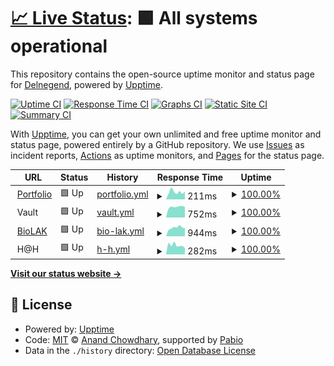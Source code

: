 # [📈 Live Status](https://status.delnegend.com): <!--live status--> **🟩 All systems operational**

This repository contains the open-source uptime monitor and status page for [Delnegend](https://delnegend.com/), powered by [Upptime](https://github.com/upptime/upptime).

[![Uptime CI](https://github.com/Delnegend/status/workflows/Uptime%20CI/badge.svg)](https://github.com/Delnegend/status/actions?query=workflow%3A%22Uptime+CI%22)
[![Response Time CI](https://github.com/Delnegend/status/workflows/Response%20Time%20CI/badge.svg)](https://github.com/Delnegend/status/actions?query=workflow%3A%22Response+Time+CI%22)
[![Graphs CI](https://github.com/Delnegend/status/workflows/Graphs%20CI/badge.svg)](https://github.com/Delnegend/status/actions?query=workflow%3A%22Graphs+CI%22)
[![Static Site CI](https://github.com/Delnegend/status/workflows/Static%20Site%20CI/badge.svg)](https://github.com/Delnegend/status/actions?query=workflow%3A%22Static+Site+CI%22)
[![Summary CI](https://github.com/Delnegend/status/workflows/Summary%20CI/badge.svg)](https://github.com/Delnegend/status/actions?query=workflow%3A%22Summary+CI%22)

With [Upptime](https://upptime.js.org), you can get your own unlimited and free uptime monitor and status page, powered entirely by a GitHub repository. We use [Issues](https://github.com/Delnegend/status/issues) as incident reports, [Actions](https://github.com/Delnegend/status/actions) as uptime monitors, and [Pages](https://status.delnegend.com) for the status page.

<!--start: status pages-->
<!-- This summary is generated by Upptime (https://github.com/upptime/upptime) -->
<!-- Do not edit this manually, your changes will be overwritten -->
<!-- prettier-ignore -->
| URL | Status | History | Response Time | Uptime |
| --- | ------ | ------- | ------------- | ------ |
| <img alt="" src="https://icons.duckduckgo.com/ip3/delnegend.com.ico" height="13"> [Portfolio](https://delnegend.com/) | 🟩 Up | [portfolio.yml](https://github.com/Delnegend/status/commits/HEAD/history/portfolio.yml) | <details><summary><img alt="Response time graph" src="./graphs/portfolio/response-time-week.png" height="20"> 211ms</summary><br><a href="https://Delnegend.github.io/status/history/portfolio"><img alt="Response time 230" src="https://img.shields.io/endpoint?url=https%3A%2F%2Fraw.githubusercontent.com%2FDelnegend%2Fstatus%2FHEAD%2Fapi%2Fportfolio%2Fresponse-time.json"></a><br><a href="https://Delnegend.github.io/status/history/portfolio"><img alt="24-hour response time 210" src="https://img.shields.io/endpoint?url=https%3A%2F%2Fraw.githubusercontent.com%2FDelnegend%2Fstatus%2FHEAD%2Fapi%2Fportfolio%2Fresponse-time-day.json"></a><br><a href="https://Delnegend.github.io/status/history/portfolio"><img alt="7-day response time 211" src="https://img.shields.io/endpoint?url=https%3A%2F%2Fraw.githubusercontent.com%2FDelnegend%2Fstatus%2FHEAD%2Fapi%2Fportfolio%2Fresponse-time-week.json"></a><br><a href="https://Delnegend.github.io/status/history/portfolio"><img alt="30-day response time 209" src="https://img.shields.io/endpoint?url=https%3A%2F%2Fraw.githubusercontent.com%2FDelnegend%2Fstatus%2FHEAD%2Fapi%2Fportfolio%2Fresponse-time-month.json"></a><br><a href="https://Delnegend.github.io/status/history/portfolio"><img alt="1-year response time 230" src="https://img.shields.io/endpoint?url=https%3A%2F%2Fraw.githubusercontent.com%2FDelnegend%2Fstatus%2FHEAD%2Fapi%2Fportfolio%2Fresponse-time-year.json"></a></details> | <details><summary><a href="https://Delnegend.github.io/status/history/portfolio">100.00%</a></summary><a href="https://Delnegend.github.io/status/history/portfolio"><img alt="All-time uptime 100.00%" src="https://img.shields.io/endpoint?url=https%3A%2F%2Fraw.githubusercontent.com%2FDelnegend%2Fstatus%2FHEAD%2Fapi%2Fportfolio%2Fuptime.json"></a><br><a href="https://Delnegend.github.io/status/history/portfolio"><img alt="24-hour uptime 100.00%" src="https://img.shields.io/endpoint?url=https%3A%2F%2Fraw.githubusercontent.com%2FDelnegend%2Fstatus%2FHEAD%2Fapi%2Fportfolio%2Fuptime-day.json"></a><br><a href="https://Delnegend.github.io/status/history/portfolio"><img alt="7-day uptime 100.00%" src="https://img.shields.io/endpoint?url=https%3A%2F%2Fraw.githubusercontent.com%2FDelnegend%2Fstatus%2FHEAD%2Fapi%2Fportfolio%2Fuptime-week.json"></a><br><a href="https://Delnegend.github.io/status/history/portfolio"><img alt="30-day uptime 100.00%" src="https://img.shields.io/endpoint?url=https%3A%2F%2Fraw.githubusercontent.com%2FDelnegend%2Fstatus%2FHEAD%2Fapi%2Fportfolio%2Fuptime-month.json"></a><br><a href="https://Delnegend.github.io/status/history/portfolio"><img alt="1-year uptime 100.00%" src="https://img.shields.io/endpoint?url=https%3A%2F%2Fraw.githubusercontent.com%2FDelnegend%2Fstatus%2FHEAD%2Fapi%2Fportfolio%2Fuptime-year.json"></a></details>
| <img alt="" src="https://icons.duckduckgo.com/ip3/null.ico" height="13"> Vault | 🟩 Up | [vault.yml](https://github.com/Delnegend/status/commits/HEAD/history/vault.yml) | <details><summary><img alt="Response time graph" src="./graphs/vault/response-time-week.png" height="20"> 752ms</summary><br><a href="https://Delnegend.github.io/status/history/vault"><img alt="Response time 750" src="https://img.shields.io/endpoint?url=https%3A%2F%2Fraw.githubusercontent.com%2FDelnegend%2Fstatus%2FHEAD%2Fapi%2Fvault%2Fresponse-time.json"></a><br><a href="https://Delnegend.github.io/status/history/vault"><img alt="24-hour response time 639" src="https://img.shields.io/endpoint?url=https%3A%2F%2Fraw.githubusercontent.com%2FDelnegend%2Fstatus%2FHEAD%2Fapi%2Fvault%2Fresponse-time-day.json"></a><br><a href="https://Delnegend.github.io/status/history/vault"><img alt="7-day response time 752" src="https://img.shields.io/endpoint?url=https%3A%2F%2Fraw.githubusercontent.com%2FDelnegend%2Fstatus%2FHEAD%2Fapi%2Fvault%2Fresponse-time-week.json"></a><br><a href="https://Delnegend.github.io/status/history/vault"><img alt="30-day response time 729" src="https://img.shields.io/endpoint?url=https%3A%2F%2Fraw.githubusercontent.com%2FDelnegend%2Fstatus%2FHEAD%2Fapi%2Fvault%2Fresponse-time-month.json"></a><br><a href="https://Delnegend.github.io/status/history/vault"><img alt="1-year response time 750" src="https://img.shields.io/endpoint?url=https%3A%2F%2Fraw.githubusercontent.com%2FDelnegend%2Fstatus%2FHEAD%2Fapi%2Fvault%2Fresponse-time-year.json"></a></details> | <details><summary><a href="https://Delnegend.github.io/status/history/vault">100.00%</a></summary><a href="https://Delnegend.github.io/status/history/vault"><img alt="All-time uptime 99.83%" src="https://img.shields.io/endpoint?url=https%3A%2F%2Fraw.githubusercontent.com%2FDelnegend%2Fstatus%2FHEAD%2Fapi%2Fvault%2Fuptime.json"></a><br><a href="https://Delnegend.github.io/status/history/vault"><img alt="24-hour uptime 100.00%" src="https://img.shields.io/endpoint?url=https%3A%2F%2Fraw.githubusercontent.com%2FDelnegend%2Fstatus%2FHEAD%2Fapi%2Fvault%2Fuptime-day.json"></a><br><a href="https://Delnegend.github.io/status/history/vault"><img alt="7-day uptime 100.00%" src="https://img.shields.io/endpoint?url=https%3A%2F%2Fraw.githubusercontent.com%2FDelnegend%2Fstatus%2FHEAD%2Fapi%2Fvault%2Fuptime-week.json"></a><br><a href="https://Delnegend.github.io/status/history/vault"><img alt="30-day uptime 100.00%" src="https://img.shields.io/endpoint?url=https%3A%2F%2Fraw.githubusercontent.com%2FDelnegend%2Fstatus%2FHEAD%2Fapi%2Fvault%2Fuptime-month.json"></a><br><a href="https://Delnegend.github.io/status/history/vault"><img alt="1-year uptime 99.83%" src="https://img.shields.io/endpoint?url=https%3A%2F%2Fraw.githubusercontent.com%2FDelnegend%2Fstatus%2FHEAD%2Fapi%2Fvault%2Fuptime-year.json"></a></details>
| <img alt="" src="https://icons.duckduckgo.com/ip3/biolak.vn.ico" height="13"> [BioLAK](https://biolak.vn/api/status) | 🟩 Up | [bio-lak.yml](https://github.com/Delnegend/status/commits/HEAD/history/bio-lak.yml) | <details><summary><img alt="Response time graph" src="./graphs/bio-lak/response-time-week.png" height="20"> 944ms</summary><br><a href="https://Delnegend.github.io/status/history/bio-lak"><img alt="Response time 930" src="https://img.shields.io/endpoint?url=https%3A%2F%2Fraw.githubusercontent.com%2FDelnegend%2Fstatus%2FHEAD%2Fapi%2Fbio-lak%2Fresponse-time.json"></a><br><a href="https://Delnegend.github.io/status/history/bio-lak"><img alt="24-hour response time 717" src="https://img.shields.io/endpoint?url=https%3A%2F%2Fraw.githubusercontent.com%2FDelnegend%2Fstatus%2FHEAD%2Fapi%2Fbio-lak%2Fresponse-time-day.json"></a><br><a href="https://Delnegend.github.io/status/history/bio-lak"><img alt="7-day response time 944" src="https://img.shields.io/endpoint?url=https%3A%2F%2Fraw.githubusercontent.com%2FDelnegend%2Fstatus%2FHEAD%2Fapi%2Fbio-lak%2Fresponse-time-week.json"></a><br><a href="https://Delnegend.github.io/status/history/bio-lak"><img alt="30-day response time 899" src="https://img.shields.io/endpoint?url=https%3A%2F%2Fraw.githubusercontent.com%2FDelnegend%2Fstatus%2FHEAD%2Fapi%2Fbio-lak%2Fresponse-time-month.json"></a><br><a href="https://Delnegend.github.io/status/history/bio-lak"><img alt="1-year response time 930" src="https://img.shields.io/endpoint?url=https%3A%2F%2Fraw.githubusercontent.com%2FDelnegend%2Fstatus%2FHEAD%2Fapi%2Fbio-lak%2Fresponse-time-year.json"></a></details> | <details><summary><a href="https://Delnegend.github.io/status/history/bio-lak">100.00%</a></summary><a href="https://Delnegend.github.io/status/history/bio-lak"><img alt="All-time uptime 99.91%" src="https://img.shields.io/endpoint?url=https%3A%2F%2Fraw.githubusercontent.com%2FDelnegend%2Fstatus%2FHEAD%2Fapi%2Fbio-lak%2Fuptime.json"></a><br><a href="https://Delnegend.github.io/status/history/bio-lak"><img alt="24-hour uptime 100.00%" src="https://img.shields.io/endpoint?url=https%3A%2F%2Fraw.githubusercontent.com%2FDelnegend%2Fstatus%2FHEAD%2Fapi%2Fbio-lak%2Fuptime-day.json"></a><br><a href="https://Delnegend.github.io/status/history/bio-lak"><img alt="7-day uptime 100.00%" src="https://img.shields.io/endpoint?url=https%3A%2F%2Fraw.githubusercontent.com%2FDelnegend%2Fstatus%2FHEAD%2Fapi%2Fbio-lak%2Fuptime-week.json"></a><br><a href="https://Delnegend.github.io/status/history/bio-lak"><img alt="30-day uptime 99.95%" src="https://img.shields.io/endpoint?url=https%3A%2F%2Fraw.githubusercontent.com%2FDelnegend%2Fstatus%2FHEAD%2Fapi%2Fbio-lak%2Fuptime-month.json"></a><br><a href="https://Delnegend.github.io/status/history/bio-lak"><img alt="1-year uptime 99.91%" src="https://img.shields.io/endpoint?url=https%3A%2F%2Fraw.githubusercontent.com%2FDelnegend%2Fstatus%2FHEAD%2Fapi%2Fbio-lak%2Fuptime-year.json"></a></details>
| <img alt="" src="https://icons.duckduckgo.com/ip3/null.ico" height="13"> H@H | 🟩 Up | [h-h.yml](https://github.com/Delnegend/status/commits/HEAD/history/h-h.yml) | <details><summary><img alt="Response time graph" src="./graphs/h-h/response-time-week.png" height="20"> 282ms</summary><br><a href="https://Delnegend.github.io/status/history/h-h"><img alt="Response time 496" src="https://img.shields.io/endpoint?url=https%3A%2F%2Fraw.githubusercontent.com%2FDelnegend%2Fstatus%2FHEAD%2Fapi%2Fh-h%2Fresponse-time.json"></a><br><a href="https://Delnegend.github.io/status/history/h-h"><img alt="24-hour response time 345" src="https://img.shields.io/endpoint?url=https%3A%2F%2Fraw.githubusercontent.com%2FDelnegend%2Fstatus%2FHEAD%2Fapi%2Fh-h%2Fresponse-time-day.json"></a><br><a href="https://Delnegend.github.io/status/history/h-h"><img alt="7-day response time 282" src="https://img.shields.io/endpoint?url=https%3A%2F%2Fraw.githubusercontent.com%2FDelnegend%2Fstatus%2FHEAD%2Fapi%2Fh-h%2Fresponse-time-week.json"></a><br><a href="https://Delnegend.github.io/status/history/h-h"><img alt="30-day response time 320" src="https://img.shields.io/endpoint?url=https%3A%2F%2Fraw.githubusercontent.com%2FDelnegend%2Fstatus%2FHEAD%2Fapi%2Fh-h%2Fresponse-time-month.json"></a><br><a href="https://Delnegend.github.io/status/history/h-h"><img alt="1-year response time 496" src="https://img.shields.io/endpoint?url=https%3A%2F%2Fraw.githubusercontent.com%2FDelnegend%2Fstatus%2FHEAD%2Fapi%2Fh-h%2Fresponse-time-year.json"></a></details> | <details><summary><a href="https://Delnegend.github.io/status/history/h-h">100.00%</a></summary><a href="https://Delnegend.github.io/status/history/h-h"><img alt="All-time uptime 99.46%" src="https://img.shields.io/endpoint?url=https%3A%2F%2Fraw.githubusercontent.com%2FDelnegend%2Fstatus%2FHEAD%2Fapi%2Fh-h%2Fuptime.json"></a><br><a href="https://Delnegend.github.io/status/history/h-h"><img alt="24-hour uptime 100.00%" src="https://img.shields.io/endpoint?url=https%3A%2F%2Fraw.githubusercontent.com%2FDelnegend%2Fstatus%2FHEAD%2Fapi%2Fh-h%2Fuptime-day.json"></a><br><a href="https://Delnegend.github.io/status/history/h-h"><img alt="7-day uptime 100.00%" src="https://img.shields.io/endpoint?url=https%3A%2F%2Fraw.githubusercontent.com%2FDelnegend%2Fstatus%2FHEAD%2Fapi%2Fh-h%2Fuptime-week.json"></a><br><a href="https://Delnegend.github.io/status/history/h-h"><img alt="30-day uptime 99.89%" src="https://img.shields.io/endpoint?url=https%3A%2F%2Fraw.githubusercontent.com%2FDelnegend%2Fstatus%2FHEAD%2Fapi%2Fh-h%2Fuptime-month.json"></a><br><a href="https://Delnegend.github.io/status/history/h-h"><img alt="1-year uptime 99.46%" src="https://img.shields.io/endpoint?url=https%3A%2F%2Fraw.githubusercontent.com%2FDelnegend%2Fstatus%2FHEAD%2Fapi%2Fh-h%2Fuptime-year.json"></a></details>

<!--end: status pages-->

[**Visit our status website →**](https://status.delnegend.com)

## 📄 License

- Powered by: [Upptime](https://github.com/upptime/upptime)
- Code: [MIT](./LICENSE) © [Anand Chowdhary](https://anandchowdhary.com), supported by [Pabio](https://pabio.com)
- Data in the `./history` directory: [Open Database License](https://opendatacommons.org/licenses/odbl/1-0/)

